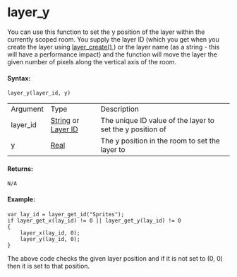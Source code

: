 # layer_y

You can use this function to set the y position of the layer within the
currently scoped room. You supply the layer ID (which you get when you
create the layer using [ layer_create() ](layer_create) ) or the
layer name (as a string - this will have a performance impact) and the
function will move the layer the given number of pixels along the
vertical axis of the room.

#### Syntax:

``` gml
layer_y(layer_id, y)
```

|          |                                                                                                                                                                                                                  |                                                           |
|----------|------------------------------------------------------------------------------------------------------------------------------------------------------------------------------------------------------------------|-----------------------------------------------------------|
| Argument | Type                                                                                                                                                                                                             | Description                                               |
| layer_id |  [String](../../../../../../GameMaker_Language/GML_Overview/Data_Types) or [Layer ID](../../../../../../GameMaker_Language/GML_Reference/Asset_Management/Rooms/General_Layer_Functions/layer_get_id)    | The unique ID value of the layer to set the y position of |
| y        |  [Real](../../../../../../GameMaker_Language/GML_Overview/Data_Types)                                                                                                                                        | The y position in the room to set the layer to            |

#### Returns:

``` gml
N/A
```

#### Example:

``` gml
var lay_id = layer_get_id("Sprites");
if layer_get_x(lay_id) != 0 || layer_get_y(lay_id) != 0
{
    layer_x(lay_id, 0);
    layer_y(lay_id, 0);
}
```

The above code checks the given layer position and if it is not set to
(0, 0) then it is set to that position.
